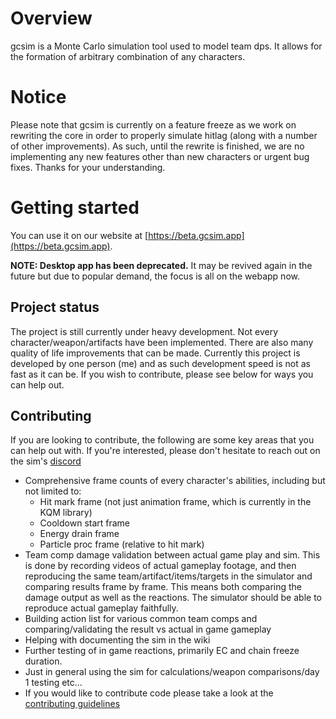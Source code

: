 # Overview

gcsim is a Monte Carlo simulation tool used to model team dps. It allows for the formation of arbitrary combination of any characters.

# Notice

Please note that gcsim is currently on a feature freeze as we work on rewriting the core in order to properly simulate hitlag (along with a number of other improvements). As such, until the rewrite is finished, we are no implementing any new features other than new characters or urgent bug fixes. Thanks for your understanding.

# Getting started

You can use it on our website at [https://beta.gcsim.app](https://beta.gcsim.app).

**NOTE: Desktop app has been deprecated.** It may be revived again in the future but due to popular demand, the focus is all on the webapp now.

## Project status

The project is still currently under heavy development. Not every character/weapon/artifacts have been implemented. There are also many quality of life improvements that can be made. Currently this project is developed by one person (me) and as such development speed is not as fast as it can be. If you wish to contribute, please see below for ways you can help out.

## Contributing

If you are looking to contribute, the following are some key areas that you can help out with. If you're interested, please don't hesitate to reach out on the sim's [discord](https://discord.gg/m7jvjdxx7q)

- Comprehensive frame counts of every character's abilities, including but not limited to:
  - Hit mark frame (not just animation frame, which is currently in the KQM library)
  - Cooldown start frame
  - Energy drain frame
  - Particle proc frame (relative to hit mark)
- Team comp damage validation between actual game play and sim. This is done by recording videos of actual gameplay footage, and then reproducing the same team/artifact/items/targets in the simulator and comparing results frame by frame. This means both comparing the damage output as well as the reactions. The simulator should be able to reproduce actual gameplay faithfully.
- Building action list for various common team comps and comparing/validating the result vs actual in game gameplay
- Helping with documenting the sim in the wiki
- Further testing of in game reactions, primarily EC and chain freeze duration.
- Just in general using the sim for calculations/weapon comparisons/day 1 testing etc...
- If you would like to contribute code please take a look at the [contributing guidelines](CONTRIBUTING.md)
